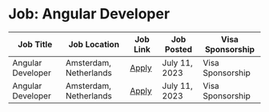 # Job: Angular Developer

| Job Title | Job Location | Job Link | Job Posted | Visa Sponsorship |
| --- | --- | --- | --- | --- |
| Angular Developer | Amsterdam, Netherlands | [Apply](https://picnic.app/careers/jobs/1647816/technology--amp--engineering/amsterdam-north-holland-netherlands/angular-developer) | July 11, 2023 | Visa Sponsorship |
| Angular Developer | Amsterdam, Netherlands | [Apply](https://picnic.app/careers/jobs/1647816/technology--amp--engineering/amsterdam-north-holland-netherlands/angular-developer) | July 11, 2023 | Visa Sponsorship |
